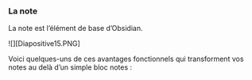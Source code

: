### La note

La note est l’élément de base d’Obsidian. 

![][Diapositive15.PNG]


Voici quelques-uns de ces avantages fonctionnels qui transforment vos notes au delà d’un simple bloc notes :